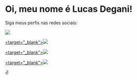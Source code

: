 # Oi, meu nome é Lucas Degani!

Siga meus perfis nas redes sociais:

<div>
  <a href="https://www.linkedin.com/in/lucas-degani/"><target="_blank"><img src="https://img.shields.io/badge/LinkedIn-0077B5?style=for-the-badge&logo=linkedin&logoColor=white"</a>

  <a href="https://www.instagram.com/lucasdegani_/"><target="_blank"><img src="https://img.shields.io/badge/Instagram-E4405F?style=for-the-badge&logo=instagram&logoColor=white" target="blank"></a>
</div>

  <a href="https://www.facebook.com/lucasrdegani"><target="_blank"><img src="https://img.shields.io/badge/Facebook-1877F2?style=for-the-badge&logo=facebook&logoColor=white" target="blank"></a>
</div>

  <a href="https://twitter.com/LucasDegani_"><target="_blank"><img src="https://img.shields.io/badge/Twitter-1DA1F2?style=for-the-badge&logo=twitter&logoColor=white" target="blank"></a>
</div>
  
✌
